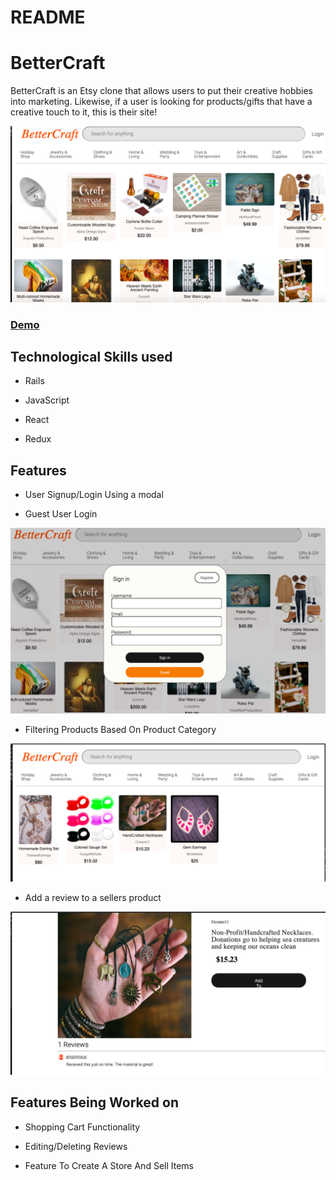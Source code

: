 # README

# BetterCraft


BetterCraft is an Etsy clone that allows users to put their creative hobbies into marketing. Likewise, if a user is looking for products/gifts that have a creative touch to it, this is their site!

![Landing](landing-page.png)

### [Demo](https://bettercraft.herokuapp.com/)


## Technological Skills used 

* Rails

* JavaScript

* React

* Redux

## Features

* User Signup/Login Using a modal

* Guest User Login

![Sign In](login-page.png)

* Filtering Products Based On Product Category 

![Filtering](filtering.png)

* Add a review to a sellers product

![AddingReview](add-review.png)


## Features Being Worked on

* Shopping Cart Functionality 

* Editing/Deleting Reviews

* Feature To Create A Store And Sell Items 

